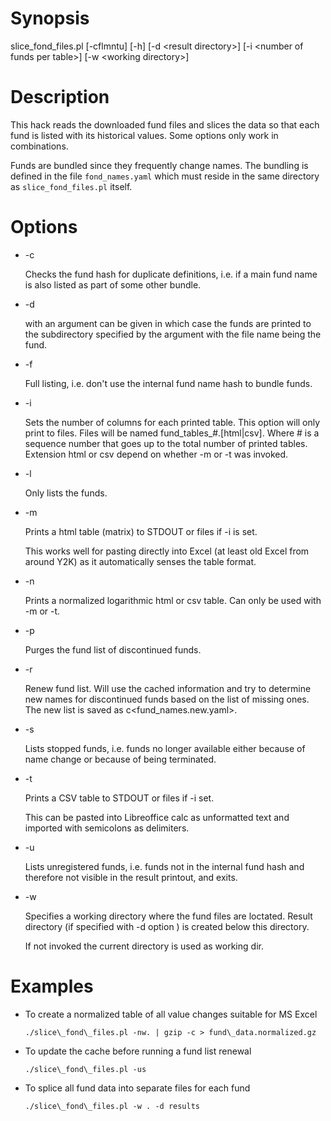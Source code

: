 # Synopsis

slice\_fond\_files.pl \[-cflmntu\] \[-h\] \[-d &lt;result directory>\] \[-i &lt;number of funds per table>\] \[-w &lt;working directory>\]

# Description

This hack reads the downloaded fund files and slices the data so that each fund
is listed with its historical values. Some options only work in combinations.

Funds are bundled since they frequently change names. The bundling is
defined in the file `fond_names.yaml` which must reside in the same
directory as `slice_fond_files.pl` itself.

# Options

- -c

    Checks the fund hash for duplicate definitions, i.e. if a main fund name
    is also listed as part of some other bundle.

- -d

    with an argument can be given in which case the funds are printed
    to the subdirectory specified by the argument with the file name being the fund.

- -f

    Full listing, i.e. don't use the internal fund name hash to bundle funds.

- -i

    Sets the number of columns for each printed table. This option will only
    print to files. Files will be named fund\_tables\_#.\[html|csv\]. Where # is
    a sequence number that goes up to the total number of printed tables.
    Extension html or csv depend on whether -m or -t was invoked.

- -l

    Only lists the funds.

- -m

    Prints a html table (matrix) to STDOUT or files if -i is set.

    This works well for pasting directly into Excel (at least old Excel from around
    Y2K) as it automatically senses the table format.

- -n

    Prints a normalized logarithmic html or csv table. Can only be used with -m or -t.

- -p

    Purges the fund list of discontinued funds.

- -r

    Renew fund list. Will use the cached information and try to determine new names
    for discontinued funds based on the list of missing ones. The new list is saved
    as c&lt;fund\_names.new.yaml>.

- -s

    Lists stopped funds, i.e. funds no longer available either because of name
    change or because of being terminated.

- -t

    Prints a CSV table to STDOUT or files if -i set.

    This can be pasted into Libreoffice calc as unformatted text and imported with
    semicolons as delimiters.

- -u

    Lists unregistered funds, i.e. funds not in the internal fund hash and
    therefore not visible in the result printout, and exits.

- -w

    Specifies a working directory where the fund files are loctated. Result directory
    (if specified with -d option ) is created below this directory.

    If not invoked the current directory is used as working dir.

# Examples

- To create a normalized table of all value changes suitable for MS Excel

    `./slice\_fond\_files.pl -nw. | gzip -c > fund\_data.normalized.gz`

- To update the cache before running a fund list renewal

    `./slice\_fond\_files.pl -us`

- To splice all fund data into separate files for each fund

    `./slice\_fond\_files.pl -w . -d results`
